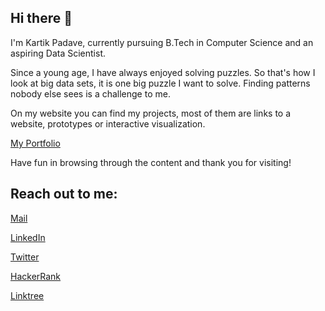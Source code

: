 ## Hi there 👋

I'm Kartik Padave, currently pursuing B.Tech in Computer Science and an aspiring Data Scientist.

Since a young age, I have always enjoyed solving puzzles. So that's how I look at big data sets, it is one big puzzle I want to solve. Finding patterns nobody else sees is a challenge to me.

On my website you can find my projects, most of them are links to a website, prototypes or interactive visualization.

<a href="https://cryptoleo-3000.github.io/" target="_blank">My Portfolio</a>

Have fun in browsing through the content and thank you for visiting!

## Reach out to me:

<a href="https://mail.google.com/mail/?view=cm&fs=1&to=kartikpadave.developer@gmail.com&bcc=padavekartik@gmail.com" target="_blank">Mail</a>

<a href="https://www.linkedin.com/in/kartikpadave/" target="_blank">LinkedIn</a>

 <a href="https://twitter.com/ShinigamileoK" target="_blank">Twitter</a>
 
 <a href="https://www.hackerrank.com/KartikPadave" target="_blank">HackerRank</a>
 
<a href="https://linktr.ee/ShinigamiLeo" target="_blank">Linktree</a>
<!--
**CryptoLeo-3000/CryptoLeo-3000** is a ✨ _special_ ✨ repository because its `README.md` (this file) appears on your GitHub profile.

Here are some ideas to get you started:

- 🔭 I’m currently working on ...
- 🌱 I’m currently learning ...
- 👯 I’m looking to collaborate on ...
- 🤔 I’m looking for help with ...
- 💬 Ask me about ...
- 📫 How to reach me: ...
- 😄 Pronouns: ...
- ⚡ Fun fact: ...
-->
